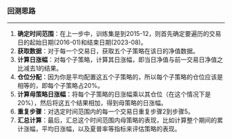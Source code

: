 ###                                                回测思路

***



1. **确定时间范围**：在上一步中，训练集是到2015-12，则首先确定要遍历的交易日的起始日期(2016-01)和结束日期(2023-08)。
2. **获取数据**：对于每一个交易日，获取五个子策略在该日的净值数据。
3. **计算日涨幅**：对每个子策略，计算其日涨幅，即当日净值与前一交易日净值之比减去1的结果。
4. **仓位分配**：因为你是平均配置这五个子策略的，所以每个子策略的仓位应该是相等的，即每个子策略占20%。
5. **计算母策略日涨幅**：将每个子策略的日涨幅乘以其仓位（在这个情况下是20%），然后将这五个结果相加，得到母策略的日涨幅。
6. **重复步骤**：对选定时间范围内的每一个交易日重复步骤2到步骤5。
7. **汇总计算**：最后，汇总这个时间范围内母策略的表现，比如计算整个期间的累计涨幅，平均日涨幅，以及夏普率等指标来评估策略的表现。

